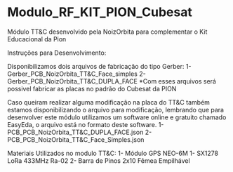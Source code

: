 # Modulo_RF_KIT_PION_Cubesat
Módulo TT&C desenvolvido pela NoizOrbita para complementar o Kit Educacional da Pion 

Instruções para Desenvolvimento:

Disponibilizamos dois arquivos de fabricação do tipo Gerber:
 1-Gerber_PCB_NoizOrbita_TT&C_Face_simples
 2-Gerber_PCB_NoizOrbita_TT&C_DUPLA_FACE
*Com esses arquivos será possivel fabricar as placas no padrão do Cubesat da PION

Caso queiram realizar alguma modificação na placa do TT&C também estamos disponibilizando o arquivo para modificação, lembrando que para desenvolver este módulo utilizamos um software online e gratuito chamado EasyEda, o arquivo está no formato deste software.
  1-PCB_PCB_NoizOrbita_TT&C_DUPLA_FACE.json
  2-PCB_PCB_NoizOrbita_TT&C_Face_Simples.json

Materiais Utilizados no modulo TT&C:
  1- Módulo GPS NEO-6M
  1- SX1278 LoRa 433MHz Ra-02
  2- Barra de Pinos 2x10 Fêmea Empilhável 
  
  

